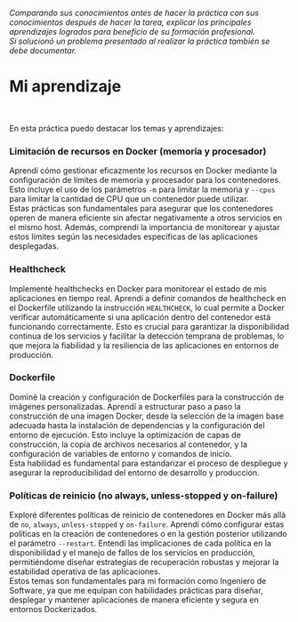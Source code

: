 _Comparando sus conocimientos antes de hacer la práctica con sus conocimientos después de hacer la tarea, explicar los principales aprendizajes logrados para beneficio de su formación profesional.  
Si solucionó un problema presentado al realizar la práctica también se debe documentar._

# Mi aprendizaje

<br>

En esta práctica puedo destacar los temas y aprendizajes:

### Limitación de recursos en Docker (memoria y procesador)
Aprendí cómo gestionar eficazmente los recursos en Docker mediante la configuración de límites de memoria y procesador para los contenedores. Esto incluye el uso de los parámetros `-m` para limitar la memoria y `--cpus` para limitar la cantidad de CPU que un contenedor puede utilizar.<br> Estas prácticas son fundamentales para asegurar que los contenedores operen de manera eficiente sin afectar negativamente a otros servicios en el mismo host. Además, comprendí la importancia de monitorear y ajustar estos límites según las necesidades específicas de las aplicaciones desplegadas.

### Healthcheck
Implementé healthchecks en Docker para monitorear el estado de mis aplicaciones en tiempo real. Aprendí a definir comandos de healthcheck en el Dockerfile utilizando la instrucción `HEALTHCHECK`, lo cual permite a Docker verificar automáticamente si una aplicación dentro del contenedor está funcionando correctamente. Esto es crucial para garantizar la disponibilidad continua de los servicios y facilitar la detección temprana de problemas, lo que mejora la fiabilidad y la resiliencia de las aplicaciones en entornos de producción.

### Dockerfile
Dominé la creación y configuración de Dockerfiles para la construcción de imágenes personalizadas. Aprendí a estructurar paso a paso la construcción de una imagen Docker, desde la selección de la imagen base adecuada hasta la instalación de dependencias y la configuración del entorno de ejecución. Esto incluye la optimización de capas de construcción, la copia de archivos necesarios al contenedor, y la configuración de variables de entorno y comandos de inicio. <br> Esta habilidad es fundamental para estandarizar el proceso de despliegue y asegurar la reproducibilidad del entorno de desarrollo y producción.

### Políticas de reinicio (no always, unless-stopped y on-failure)
Exploré diferentes políticas de reinicio de contenedores en Docker más allá de `no`, `always`, `unless-stopped` y `on-failure`. Aprendí cómo configurar estas políticas en la creación de contenedores o en la gestión posterior utilizando el parámetro `--restart`. Entendí las implicaciones de cada política en la disponibilidad y el manejo de fallos de los servicios en producción, permitiéndome diseñar estrategias de recuperación robustas y mejorar la estabilidad operativa de las aplicaciones.
<br>
Estos temas son fundamentales para mi formación como Ingeniero de Software, ya que me equipan con habilidades prácticas para diseñar, desplegar y mantener aplicaciones de manera eficiente y segura en entornos Dockerizados.

